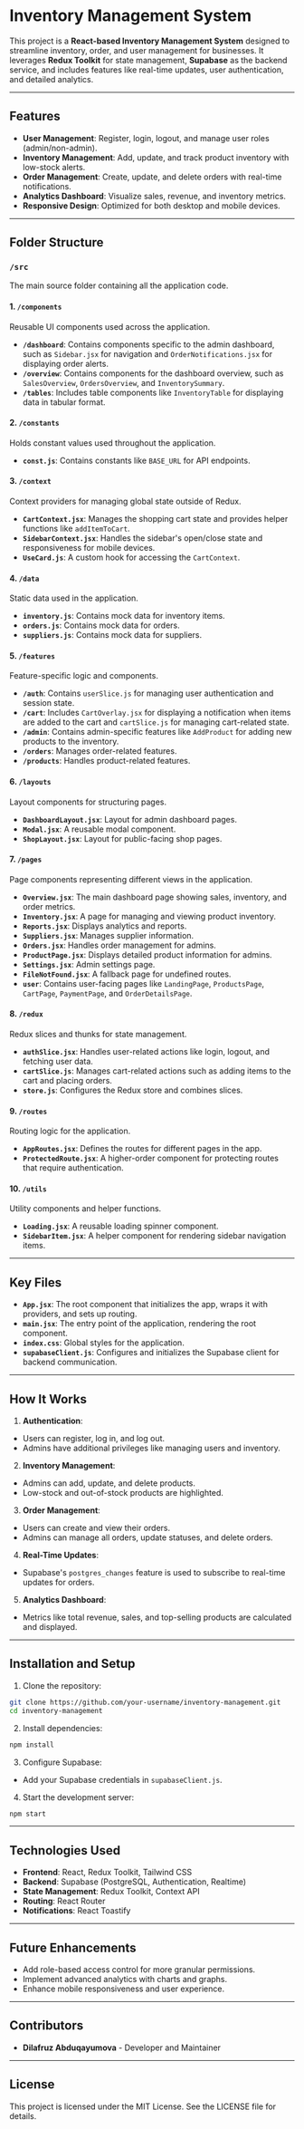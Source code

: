 # Inventory Management System

This project is a **React-based Inventory Management System** designed to streamline inventory, order, and user management for businesses. It leverages **Redux Toolkit** for state management, **Supabase** as the backend service, and includes features like real-time updates, user authentication, and detailed analytics.

---

## Features

- **User Management**: Register, login, logout, and manage user roles (admin/non-admin).
- **Inventory Management**: Add, update, and track product inventory with low-stock alerts.
- **Order Management**: Create, update, and delete orders with real-time notifications.
- **Analytics Dashboard**: Visualize sales, revenue, and inventory metrics.
- **Responsive Design**: Optimized for both desktop and mobile devices.

---

## Folder Structure

### `/src`

The main source folder containing all the application code.

#### 1. **`/components`**

Reusable UI components used across the application.

- **`/dashboard`**: Contains components specific to the admin dashboard, such as `Sidebar.jsx` for navigation and `OrderNotifications.jsx` for displaying order alerts.
- **`/overview`**: Contains components for the dashboard overview, such as `SalesOverview`, `OrdersOverview`, and `InventorySummary`.
- **`/tables`**: Includes table components like `InventoryTable` for displaying data in tabular format.

#### 2. **`/constants`**

Holds constant values used throughout the application.

- **`const.js`**: Contains constants like `BASE_URL` for API endpoints.

#### 3. **`/context`**

Context providers for managing global state outside of Redux.

- **`CartContext.jsx`**: Manages the shopping cart state and provides helper functions like `addItemToCart`.
- **`SidebarContext.jsx`**: Handles the sidebar's open/close state and responsiveness for mobile devices.
- **`UseCard.js`**: A custom hook for accessing the `CartContext`.

#### 4. **`/data`**

Static data used in the application.

- **`inventory.js`**: Contains mock data for inventory items.
- **`orders.js`**: Contains mock data for orders.
- **`suppliers.js`**: Contains mock data for suppliers.

#### 5. **`/features`**

Feature-specific logic and components.

- **`/auth`**: Contains `userSlice.js` for managing user authentication and session state.
- **`/cart`**: Includes `CartOverlay.jsx` for displaying a notification when items are added to the cart and `cartSlice.js` for managing cart-related state.
- **`/admin`**: Contains admin-specific features like `AddProduct` for adding new products to the inventory.
- **`/orders`**: Manages order-related features.
- **`/products`**: Handles product-related features.

#### 6. **`/layouts`**

Layout components for structuring pages.

- **`DashboardLayout.jsx`**: Layout for admin dashboard pages.
- **`Modal.jsx`**: A reusable modal component.
- **`ShopLayout.jsx`**: Layout for public-facing shop pages.

#### 7. **`/pages`**

Page components representing different views in the application.

- **`Overview.jsx`**: The main dashboard page showing sales, inventory, and order metrics.
- **`Inventory.jsx`**: A page for managing and viewing product inventory.
- **`Reports.jsx`**: Displays analytics and reports.
- **`Suppliers.jsx`**: Manages supplier information.
- **`Orders.jsx`**: Handles order management for admins.
- **`ProductPage.jsx`**: Displays detailed product information for admins.
- **`Settings.jsx`**: Admin settings page.
- **`FileNotFound.jsx`**: A fallback page for undefined routes.
- **`user`**: Contains user-facing pages like `LandingPage`, `ProductsPage`, `CartPage`, `PaymentPage`, and `OrderDetailsPage`.

#### 8. **`/redux`**

Redux slices and thunks for state management.

- **`authSlice.jsx`**: Handles user-related actions like login, logout, and fetching user data.
- **`cartSlice.js`**: Manages cart-related actions such as adding items to the cart and placing orders.
- **`store.js`**: Configures the Redux store and combines slices.

#### 9. **`/routes`**

Routing logic for the application.

- **`AppRoutes.jsx`**: Defines the routes for different pages in the app.
- **`ProtectedRoute.jsx`**: A higher-order component for protecting routes that require authentication.

#### 10. **`/utils`**

Utility components and helper functions.

- **`Loading.jsx`**: A reusable loading spinner component.
- **`SidebarItem.jsx`**: A helper component for rendering sidebar navigation items.

---

## Key Files

- **`App.jsx`**: The root component that initializes the app, wraps it with providers, and sets up routing.
- **`main.jsx`**: The entry point of the application, rendering the root component.
- **`index.css`**: Global styles for the application.
- **`supabaseClient.js`**: Configures and initializes the Supabase client for backend communication.

---

## How It Works

1. **Authentication**:

- Users can register, log in, and log out.
- Admins have additional privileges like managing users and inventory.

2. **Inventory Management**:

- Admins can add, update, and delete products.
- Low-stock and out-of-stock products are highlighted.

3. **Order Management**:

- Users can create and view their orders.
- Admins can manage all orders, update statuses, and delete orders.

4. **Real-Time Updates**:

- Supabase's `postgres_changes` feature is used to subscribe to real-time updates for orders.

5. **Analytics Dashboard**:

- Metrics like total revenue, sales, and top-selling products are calculated and displayed.

---

## Installation and Setup

1. Clone the repository:

```bash
git clone https://github.com/your-username/inventory-management.git
cd inventory-management
```

2. Install dependencies:

```bash
npm install
```

3. Configure Supabase:

- Add your Supabase credentials in `supabaseClient.js`.

4. Start the development server:

```bash
npm start
```

---

## Technologies Used

- **Frontend**: React, Redux Toolkit, Tailwind CSS
- **Backend**: Supabase (PostgreSQL, Authentication, Realtime)
- **State Management**: Redux Toolkit, Context API
- **Routing**: React Router
- **Notifications**: React Toastify

---

## Future Enhancements

- Add role-based access control for more granular permissions.
- Implement advanced analytics with charts and graphs.
- Enhance mobile responsiveness and user experience.

---

## Contributors

- **Dilafruz Abduqayumova** - Developer and Maintainer

---

## License

This project is licensed under the MIT License. See the LICENSE file for details.
